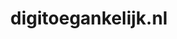 ---
layout: post
title: "digitoegankelijk.nl"
internal_url: "/dutchgov/digitoegankelijk.nl.html"
subdomains_count: 9
all_subdomains_count: 17
urls_count: 9
ssl_rank: 0
http_rank: 55
url_link: /data/digitoegankelijk.nl/urls.txt
all_subdomains_link: /data/digitoegankelijk.nl/all_subdomains.txt
subdomains_link: /data/digitoegankelijk.nl/subdomains.txt
categories: dutchgov
---
